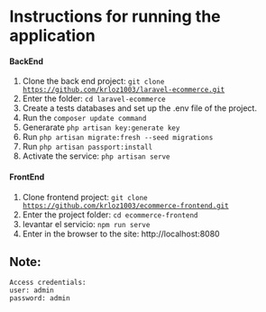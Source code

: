 # Instructions for running the application


#### BackEnd

1. Clone the back end project: <code>git clone  https://github.com/krloz1003/laravel-ecommerce.git</code>
2. Enter the folder: <code>cd laravel-ecommerce</code>
3. Create a tests databases and set up the  .env file of the project. 
4. Run the <code>composer update command</code>
5. Generarate <code>php artisan key:generate key</code>
6. Run <code>php artisan migrate:fresh --seed migrations</code>
7. Run <code>php artisan passport:install</code>
8. Activate the service: <code>php artisan serve</code>  

#### FrontEnd

1. Clone frontend project: <code>git clone https://github.com/krloz1003/ecommerce-frontend.git</code>
2. Enter the project folder: <code>cd ecommerce-frontend</code>
3. levantar el servicio: <code>npm run serve</code>
4. Enter in the browser to the site: http://localhost:8080


## Note:

```
Access credentials:
user: admin
password: admin
```
